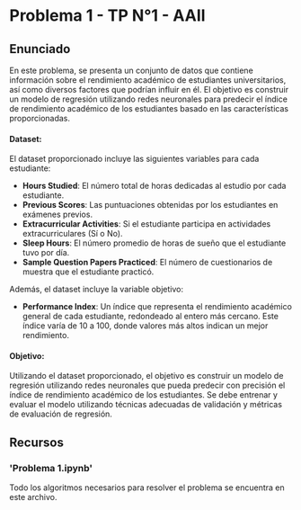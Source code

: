 # Problema 1 - TP N°1 - AAII

## **Enunciado**
En este problema, se presenta un conjunto de datos que contiene información sobre el rendimiento académico de estudiantes universitarios, así como diversos factores que podrían influir en él. El objetivo es construir un modelo de regresión utilizando redes neuronales para predecir el índice de rendimiento académico de los estudiantes basado en las características proporcionadas.

#### Dataset:
El dataset proporcionado incluye las siguientes variables para cada estudiante:
* **Hours Studied**: El número total de horas dedicadas al estudio por cada estudiante.
* **Previous Scores**: Las puntuaciones obtenidas por los estudiantes en exámenes previos.
* **Extracurricular Activities**: Si el estudiante participa en actividades extracurriculares (Sí o No).
* **Sleep Hours**: El número promedio de horas de sueño que el estudiante tuvo por día.
* **Sample Question Papers Practiced**: El número de cuestionarios de muestra que el estudiante practicó.

Además, el dataset incluye la variable objetivo:
* **Performance Index**: Un índice que representa el rendimiento académico general de cada estudiante, redondeado al entero más cercano. Este índice varía de 10 a 100, donde valores más altos indican un mejor rendimiento.

#### Objetivo:
Utilizando el dataset proporcionado, el objetivo es construir un modelo de regresión utilizando redes neuronales que pueda predecir con precisión el índice de rendimiento académico de los estudiantes.
Se debe entrenar y evaluar el modelo utilizando técnicas adecuadas de validación y métricas de evaluación de regresión.

## **Recursos**
### 'Problema 1.ipynb'
Todo los algoritmos necesarios para resolver el problema se encuentra en este archivo.